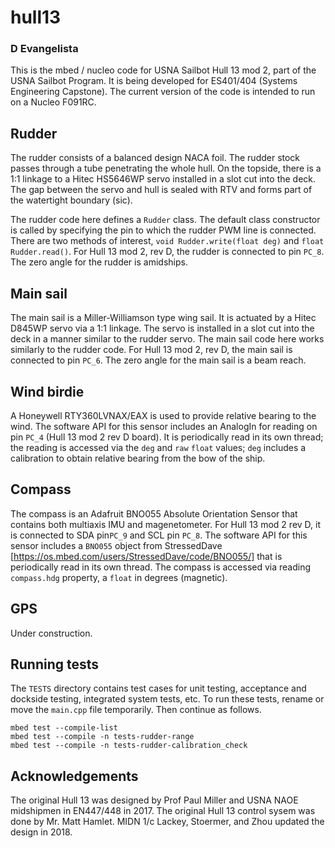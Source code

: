 # hull13
### D Evangelista

This is the mbed / nucleo code for USNA Sailbot Hull 13 mod 2, part of the USNA Sailbot Program. It is being developed for ES401/404 (Systems Engineering Capstone). The current version of the code is intended to run on a Nucleo F091RC. 


## Rudder
The rudder consists of a balanced design NACA foil. The rudder stock passes through a tube penetrating the whole hull. On the topside, there is a 1:1 linkage to a Hitec HS5646WP servo installed in a slot cut into the deck. The gap between the servo and hull is sealed with RTV and forms part of the watertight boundary (sic). 

The rudder code here defines a `Rudder` class. The default class constructor is called by specifying the pin to which the rudder PWM line is connected.  There are two methods of interest, `void Rudder.write(float deg)` and `float Rudder.read()`. For Hull 13 mod 2, rev D, the rudder is connected to pin `PC_8`. The zero angle for the rudder is amidships. 

## Main sail
The main sail is a Miller-Williamson type wing sail. It is actuated by a Hitec D845WP servo via a 1:1 linkage. The servo is installed in a slot cut into the deck in a manner similar to the rudder servo. The main sail code here works similarly to the rudder code.  For Hull 13 mod 2, rev D, the main sail is connected to pin `PC_6`. The zero angle for the main sail is a beam reach. 

## Wind birdie
A Honeywell RTY360LVNAX/EAX is used to provide relative bearing to the wind. The software API for this sensor includes an AnalogIn for reading on pin `PC_4` (Hull 13 mod 2 rev D board). It is periodically read in its own thread; the reading is accessed via the `deg` and `raw` `float` values; `deg` includes a calibration to obtain relative bearing from the bow of the ship. 

## Compass
The compass is an Adafruit BNO055 Absolute Orientation Sensor that contains both multiaxis IMU and magenetometer. For Hull 13 mod 2 rev D, it is connected to SDA pin`PC_9` and SCL pin `PC_8`. The software API for this sensor includes a `BNO055` object from StressedDave [https://os.mbed.com/users/StressedDave/code/BNO055/] that is periodically read in its own thread. The compass is accessed via reading `compass.hdg` property, a `float` in degrees (magnetic). 

## GPS
Under construction.

## Running tests
The `TESTS` directory contains test cases for unit testing, acceptance and dockside testing, integrated system tests, etc. To run these tests, rename or move the `main.cpp` file temporarily. Then continue as follows. 
```
mbed test --compile-list
mbed test --compile -n tests-rudder-range
mbed test --compile -n tests-rudder-calibration_check
```

## Acknowledgements
The original Hull 13 was designed by Prof Paul Miller and USNA NAOE midshipmen in EN447/448 in 2017. The original Hull 13 control sysem was done by Mr. Matt Hamlet. MIDN 1/c Lackey, Stoermer, and Zhou updated the design in 2018. 
